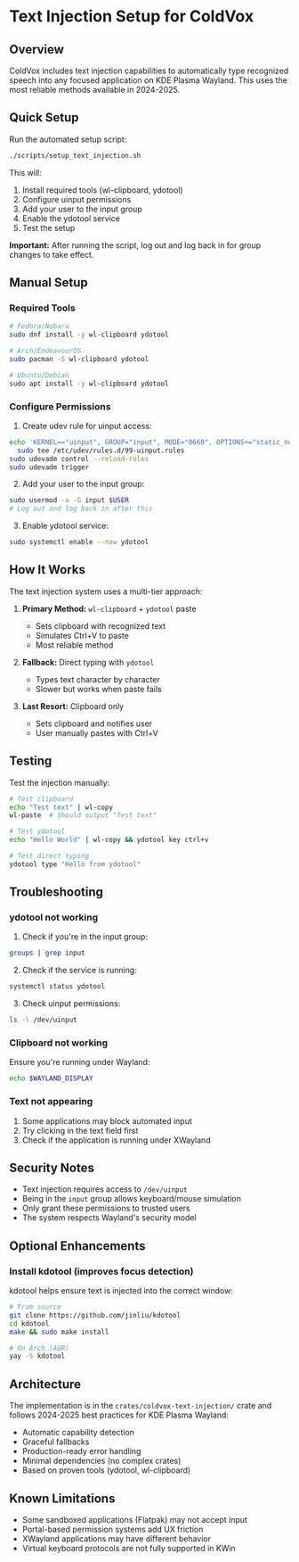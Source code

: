 # Text Injection Setup for ColdVox

## Overview

ColdVox includes text injection capabilities to automatically type recognized speech into any focused application on KDE Plasma Wayland. This uses the most reliable methods available in 2024-2025.

## Quick Setup

Run the automated setup script:

```bash
./scripts/setup_text_injection.sh
```

This will:
1. Install required tools (wl-clipboard, ydotool)
2. Configure uinput permissions
3. Add your user to the input group
4. Enable the ydotool service
5. Test the setup

**Important:** After running the script, log out and log back in for group changes to take effect.

## Manual Setup

### Required Tools

```bash
# Fedora/Nobara
sudo dnf install -y wl-clipboard ydotool

# Arch/EndeavourOS
sudo pacman -S wl-clipboard ydotool

# Ubuntu/Debian
sudo apt install -y wl-clipboard ydotool
```

### Configure Permissions

1. Create udev rule for uinput access:
```bash
echo 'KERNEL=="uinput", GROUP="input", MODE="0660", OPTIONS+="static_node=uinput"' | \
  sudo tee /etc/udev/rules.d/99-uinput.rules
sudo udevadm control --reload-rules
sudo udevadm trigger
```

2. Add your user to the input group:
```bash
sudo usermod -a -G input $USER
# Log out and log back in after this
```

3. Enable ydotool service:
```bash
sudo systemctl enable --now ydotool
```

## How It Works

The text injection system uses a multi-tier approach:

1. **Primary Method:** `wl-clipboard` + `ydotool` paste
   - Sets clipboard with recognized text
   - Simulates Ctrl+V to paste
   - Most reliable method

2. **Fallback:** Direct typing with `ydotool`
   - Types text character by character
   - Slower but works when paste fails

3. **Last Resort:** Clipboard only
   - Sets clipboard and notifies user
   - User manually pastes with Ctrl+V

## Testing

Test the injection manually:

```bash
# Test clipboard
echo "Test text" | wl-copy
wl-paste  # Should output "Test text"

# Test ydotool
echo "Hello World" | wl-copy && ydotool key ctrl+v

# Test direct typing
ydotool type "Hello from ydotool"
```

## Troubleshooting

### ydotool not working

1. Check if you're in the input group:
```bash
groups | grep input
```

2. Check if the service is running:
```bash
systemctl status ydotool
```

3. Check uinput permissions:
```bash
ls -l /dev/uinput
```

### Clipboard not working

Ensure you're running under Wayland:
```bash
echo $WAYLAND_DISPLAY
```

### Text not appearing

1. Some applications may block automated input
2. Try clicking in the text field first
3. Check if the application is running under XWayland

## Security Notes

- Text injection requires access to `/dev/uinput`
- Being in the `input` group allows keyboard/mouse simulation
- Only grant these permissions to trusted users
- The system respects Wayland's security model

## Optional Enhancements

### Install kdotool (improves focus detection)

kdotool helps ensure text is injected into the correct window:

```bash
# From source
git clone https://github.com/jinliu/kdotool
cd kdotool
make && sudo make install

# On Arch (AUR)
yay -S kdotool
```

## Architecture

The implementation is in the `crates/coldvox-text-injection/` crate and follows 2024-2025 best practices for KDE Plasma Wayland:

- Automatic capability detection
- Graceful fallbacks
- Production-ready error handling
- Minimal dependencies (no complex crates)
- Based on proven tools (ydotool, wl-clipboard)

## Known Limitations

- Some sandboxed applications (Flatpak) may not accept input
- Portal-based permission systems add UX friction
- XWayland applications may have different behavior
- Virtual keyboard protocols are not fully supported in KWin